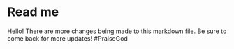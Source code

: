 # Read me

Hello!
There are more changes being made to this markdown file. Be sure to come back for more updates! #PraiseGod